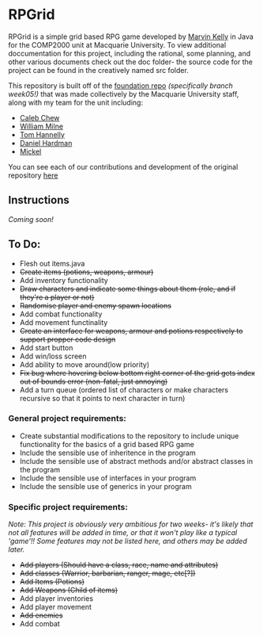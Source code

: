 # RPGrid
RPGrid is a simple grid based RPG game developed by [Marvin Kelly](https://github.com/Suireyha) in Java for the COMP2000 unit at Macquarie University.
To view additional doccumentation for this project, including the rational, some planning, and other various documents check out the doc folder- the source code for the project can be found in the creatively named src folder.

This repository is built off of the [foundation repo](https://github.com/Suireyha/DMTWMC/tree/week05) *(specifically branch week05!)* that was made collectively by the Macquarie University staff, along with my team for the unit including:
- [Caleb Chew](https://github.com/ChewOnThis)
- [William Milne](https://github.com/Will-Milne-MQ)
- [Tom Hannelly](https://github.com/tomhann)
- [Daniel Hardman](https://github.com/stalebiscuit)
- [Mickel](https://github.com/M1CK3L)

You can see each of our contributions and development of the original repository [here](https://github.com/Suireyha/DMTWMC/tree/week05)

## Instructions
*Coming soon!*

## To Do:
- Flesh out items.java
- ~~Create items (potions, weapons, armour)~~
- Add inventory functionality
- ~~Draw characters and indicate some things about them (role, and if they're a player or not)~~
- ~~Randomise player and enemy spawn locations~~
- Add combat functionality
- Add movement functinality
- ~~Create an interface for weapons, armour and potions respectively to support propper code design~~
- Add start button
- Add win/loss screen
- Add ability to move around(low priority)
- ~~Fix bug where hovering below bottom right corner of the grid gets index out of bounds error (non-fatal, just annoying)~~
- Add a turn queue (ordered list of characters or make characters recursive so that it points to next character in turn)


### General project requirements:
- Create substantial modifications to the repository to include unique functionality for the basics of a grid based RPG game
- Include the sensible use of inheritence in the program
- Include the sensible use of abstract methods and/or abstract classes in the program
- Include the sensible use of interfaces in your program
- Include the sensible use of generics in your program

### Specific project requirements:
*Note: This project is obviously very ambitious for two weeks- it's likely that not all features will be added in time, or that it won't play like a typical 'game'!! Some features may not be listed here, and others may be added later.*

- ~~Add players (Should have a class, race, name and attributes)~~
- ~~Add classes (Warrior, barbarian, ranger, mage, etc[?])~~
- ~~Add Items (Potions)~~
- ~~Add Weapons (Child of items)~~
- Add player inventories
- Add player movement
- ~~Add enemies~~
- Add combat
